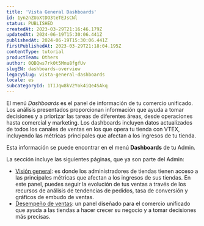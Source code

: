 ```yaml
---
title: 'Vista General Dashboards'
id: 1yn2nZUoXtDO3teTEJsCNl
status: PUBLISHED
createdAt: 2023-03-29T21:16:46.179Z
updatedAt: 2024-06-19T15:30:06.441Z
publishedAt: 2024-06-19T15:30:06.441Z
firstPublishedAt: 2023-03-29T21:18:04.195Z
contentType: tutorial
productTeam: Others
author: 0QBQws7rk0t5Mnu8fgfUv
slugEN: dashboards-overview
legacySlug: vista-general-dashboards
locale: es
subcategoryId: 1TIJqw8kV2Yok4iQe4SAkq
---
```


El menú *Dashboards*  es el panel de información de tu comercio unificado.  Los análisis presentados proporcionan información que ayuda a tomar decisiones y a priorizar las tareas de diferentes áreas, desde operaciones hasta comercial y marketing. Los dashboards incluyen datos actualizados de todos los canales de ventas en los que opera tu tienda con VTEX, incluyendo las métricas principales que afectan a los ingresos de tu tienda.

Esta información se puede encontrar en el menú **Dashboards** de tu Admin. 

La sección incluye las siguientes páginas, que ya son parte del Admin:

- [Visión general](https://help.vtex.com/es/v4/docs/vision-general-de-la-tienda--6mcM4LPUqQxSiXY6uFtXZy): es donde los administradores de tiendas tienen acceso a las principales métricas que afectan a los ingresos de sus tiendas. En este panel, puedes seguir la evolución de tus ventas a través de los recursos de análisis de tendencias de pedidos, tasa de conversión y gráficos de embudo de ventas.  
- [Desempeño de ventas](https://help.vtex.com/es/v4/docs/desempeno-de-ventas--6gx46RGRzWO8qgaVck7PRp): un panel diseñado para el comercio unificado que ayuda a las tiendas a hacer crecer su negocio y a tomar decisiones más precisas.  

